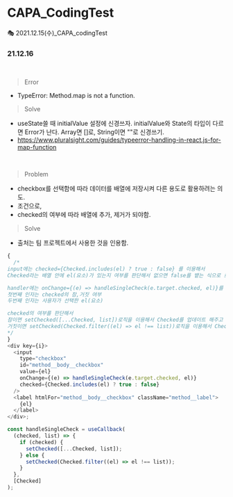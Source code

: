 # CAPA_CodingTest

🎭 2021.12.15(수)\_CAPA_codingTest

### 21.12.16

<br/>

> Error

- TypeError: Method.map is not a function.

> Solve

- useState쓸 때 initialValue 설정에 신경쓰자. initialValue와 State의 타입이 다르면 Error가 난다. Array면 []로, String이면 ""로 신경쓰기.
- https://www.pluralsight.com/guides/typeerror-handling-in-react.js-for-map-function

<br/>

> Problem

- checkbox를 선택함에 따라 데이터를 배열에 저장시켜 다른 용도로 활용하려는 의도.
- 조건으로,
- checked의 여부에 따라 배열에 추가, 제거가 되야함.

> Solve

- 출처는 팀 프로젝트에서 사용한 것을 인용함.

```js
{
  /*
input에는 checked={Checked.includes(el) ? true : false} 를 이용해서
Checked라는 배열 안에 el(요소)가 있는지 여부를 판단해서 없으면 false를 뱉는 식으로 로직을 구현한다.

handler에는 onChange={(e) => handleSingleCheck(e.target.checked, el)}를 이용해서 
첫번째 인자는 checked의 참,거짓 여부
두번째 인자는 사용자가 선택한 el(요소)

checked의 여부를 판단해서 
참이면 setChecked([...Checked, list])로직을 이용해서 Checked를 업데이트 해주고 
거짓이면 setChecked(Checked.filter((el) => el !== list))로직을 이용해서 Checked에서 제거한다.
*/
}
<div key={i}>
  <input
    type="checkbox"
    id="method__body__checkbox"
    value={el}
    onChange={(e) => handleSingleCheck(e.target.checked, el)}
    checked={Checked.includes(el) ? true : false}
  />
  <label htmlFor="method__body__checkbox" className="method__label">
    {el}
  </label>
</div>;

const handleSingleCheck = useCallback(
  (checked, list) => {
    if (checked) {
      setChecked([...Checked, list]);
    } else {
      setChecked(Checked.filter((el) => el !== list));
    }
  },
  [Checked]
);
```
